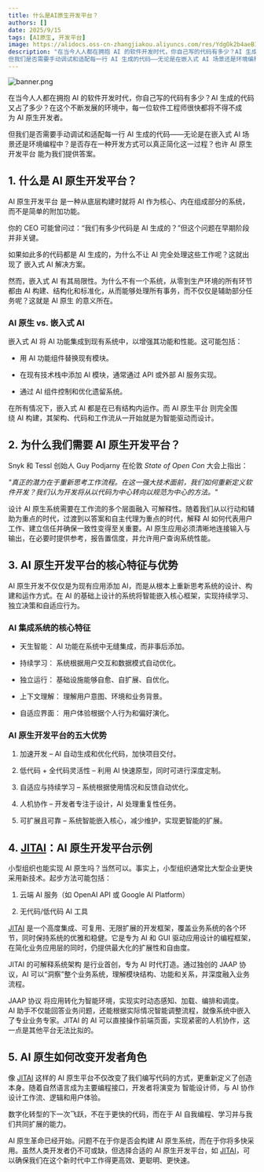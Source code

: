 ```yaml
---
title: 什么是AI原生开发平台？
authors: []
date: 2025/9/15
tags: [AI原生, 开发平台]
image: https://alidocs.oss-cn-zhangjiakou.aliyuncs.com/res/YdgOk2b4aeB12q4B/img/a572437b-216d-4d6a-86cf-22b6eb57160d.png
description: "在当今人人都在拥抱 AI 的软件开发时代，你自己写的代码有多少？AI 生成的代码又占了多少？在这个不断发展的环境中，每一位软件工程师很快都将不得不成为 AI 原生开发者。
但我们是否需要手动调试和适配每一行 AI 生成的代码——无论是在嵌入式 AI 场景还是环境编程中？是否存在一种开发方式可以真正简化这一过程？也许 AI 原生开发平台 能为我们提供答案。"
---
```


![banner.png](https://alidocs.oss-cn-zhangjiakou.aliyuncs.com/res/YdgOk2b4aeB12q4B/img/a572437b-216d-4d6a-86cf-22b6eb57160d.png)

在当今人人都在拥抱 AI 的软件开发时代，你自己写的代码有多少？AI 生成的代码又占了多少？在这个不断发展的环境中，每一位软件工程师很快都将不得不成为 AI 原生开发者。

但我们是否需要手动调试和适配每一行 AI 生成的代码——无论是在嵌入式 AI 场景还是环境编程中？是否存在一种开发方式可以真正简化这一过程？也许 AI 原生开发平台 能为我们提供答案。

## 1. 什么是 AI 原生开发平台？

AI 原生开发平台 是一种从底层构建时就将 AI 作为核心、内在组成部分的系统，而不是简单的附加功能。

你的 CEO 可能曾问过：“我们有多少代码是 AI 生成的？”但这个问题在早期阶段并非关键。

如果如此多的代码都是 AI 生成的，为什么不让 AI 完全处理这些工作呢？这就出现了 嵌入式 AI 解决方案。

然而，嵌入式 AI 有其局限性。为什么不有一个系统，从零到生产环境的所有环节都由 AI 构建、结构化和标准化，从而能够处理所有事务，而不仅仅是辅助部分任务呢？这就是 AI 原生 的意义所在。

### AI 原生 vs. 嵌入式 AI

嵌入式 AI 将 AI 功能集成到现有系统中，以增强其功能和性能。这可能包括：

*   用 AI 功能组件替换现有模块。
    
*   在现有技术栈中添加 AI 模块，通常通过 API 或外部 AI 服务实现。
    
*   通过 AI 组件控制和优化遗留系统。
    

在所有情况下，嵌入式 AI 都是在已有结构内运作。而 AI 原生平台 则完全围绕 AI 构建，其架构、代码和工作流从一开始就是为智能驱动而设计。

## 2. 为什么我们需要 AI 原生开发平台？

Snyk 和 Tessl 创始人 Guy Podjarny 在伦敦 _State of Open Con_ 大会上指出：

_"真正的潜力在于重新思考工作流程。在这一强大技术面前，我们如何重新定义软件开发？我们认为开发将从以代码为中心转向以规范为中心的方法。"_

设计 AI 原生系统需要在工作流的多个层面融入 可解释性。随着我们从以行动和辅助为重点的时代，过渡到以答案和自主代理为重点的时代，解释 AI 如何代表用户工作、建立信任并确保一致性变得至关重要。AI 原生应用必须清晰地连接输入与输出，在必要时提供参考，报告置信度，并允许用户查询系统性能。

## 3. AI 原生开发平台的核心特征与优势

AI 原生开发不仅仅是为现有应用添加 AI，而是从根本上重新思考系统的设计、构建和运作方式。在 AI 的基础上设计的系统将智能嵌入核心框架，实现持续学习、独立决策和自适应行为。

### AI 集成系统的核心特征

*   天生智能： AI 功能在系统中无缝集成，而非事后添加。
    
*   持续学习： 系统根据用户交互和数据模式自动优化。
    
*   独立运行： 基础设施能够自愈、自扩展、自优化。
    
*   上下文理解： 理解用户意图、环境和业务背景。
    
*   自适应界面： 用户体验根据个人行为和偏好演化。
    

### AI 原生开发平台的五大优势

1.  加速开发 – AI 自动生成和优化代码，加快项目交付。
    
2.  低代码 + 全代码灵活性 – 利用 AI 快速原型，同时可进行深度定制。
    
3.  自适应与持续学习 – 系统根据使用情况和反馈自动优化。
    
4.  人机协作 – 开发者专注于设计，AI 处理重复性任务。
    
5.  可扩展且可靠 – 系统智能嵌入核心，减少维护，实现更智能的扩展。
    

## 4. [**JITAI**](https://jit.pro/)：AI 原生开发平台示例

小型组织也能实现 AI 原生吗？当然可以。事实上，小型组织通常比大型企业更快采用新技术。起步方法可能包括：

1.  云端 AI 服务（如 OpenAI API 或 Google AI Platform）
    
2.  无代码/低代码 AI 工具
    

[JITAI](https://jit.pro/) 是一个高度集成、可复用、无限扩展的开发框架，覆盖业务系统的各个环节，同时保持系统的优雅和稳健。它是专为 AI 和 GUI 驱动应用设计的编程框架，在简化业务应用层的同时，仍提供最大化的扩展性和自由度。

JITAI 的可解释系统架构 是行业首创，专为 AI 时代打造。通过独创的 JAAP 协议，AI 可以“洞察”整个业务系统，理解模块结构、功能和关系，并深度融入业务流程。

JAAP 协议 将应用转化为智能环境，实现实时动态感知、加载、编排和调度。AI 助手不仅能回答业务问题，还能根据实际情况智能调整流程，就像系统中嵌入了专业业务专家。JITAI 的 AI 可以直接操作前端页面，实现紧密的人机协作，这一点是其他平台无法比拟的。

## 5. AI 原生如何改变开发者角色

像 [JITAI](https://jit.pro/) 这样的 AI 原生平台不仅改变了我们编写代码的方式，更重新定义了创造本身。随着自然语言成为主要编程接口，开发者将演变为 智能设计师，与 AI 协作设计工作流、逻辑和用户体验。

数字化转型的下一次飞跃，不在于更快的代码，而在于 AI 自我编程、学习并与我们共同扩展的能力。

AI 原生革命已经开始。问题不在于你是否会构建 AI 原生系统，而在于你将多快采用。虽然人类开发者仍不可或缺，但选择合适的 AI 原生开发平台，如 [JITAI](https://jit.pro/)，可以确保我们在这个新时代中工作得更高效、更聪明、更快速。